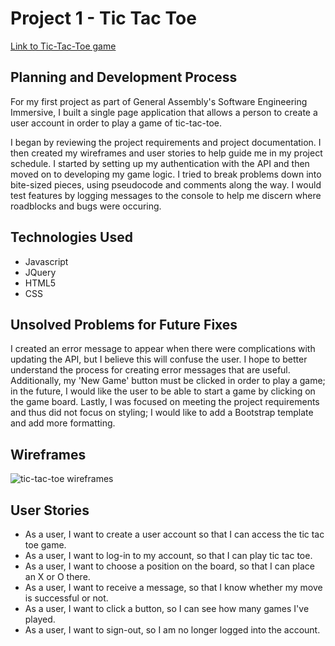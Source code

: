 # Project 1 - Tic Tac Toe

[Link to Tic-Tac-Toe game](https://aburkland.github.io/tictactoe-client/)

## Planning and Development Process
For my first project as part of General Assembly's Software Engineering Immersive,
I built a single page application that allows a person to create a user account
in order to play a game of tic-tac-toe.

I began by reviewing the project requirements and project documentation. I then
created my wireframes and user stories to help guide me in my project schedule.
I started by setting up my authentication with the API and then moved on to
developing my game logic. I tried to break problems down into bite-sized pieces,
using pseudocode and comments along the way. I would test features by logging
messages to the console to help me discern where roadblocks and bugs were
occuring.

## Technologies Used
- Javascript
- JQuery
- HTML5
- CSS

## Unsolved Problems for Future Fixes
I created an error message to appear when there were complications with
updating the API, but I believe this will confuse the user. I hope to better
understand the process for creating error messages that are useful. Additionally,
my 'New Game' button must be clicked in order to play a game; in the future, I
would like the user to be able to start a game by clicking on the game board.
Lastly, I was focused on meeting the project requirements and thus did not
focus on styling; I would like to add a Bootstrap template and add more
formatting.

## Wireframes
![tic-tac-toe wireframes](https://live.staticflickr.com/65535/48823772213_668a2daf21.jpg "Tic-tac-toe wireframes")

## User Stories
- As a user, I want to create a user account so that I can access the tic tac toe game.
- As a user, I want to log-in to my account, so that I can play tic tac toe.
- As a user, I want to choose a position on the board, so that I can place an X or O there.
- As a user, I want to receive a message, so that I know whether my move is successful or not.
- As a user, I want to click a button, so I can see how many games I've played.
- As a user, I want to sign-out, so I am no longer logged into the account.
